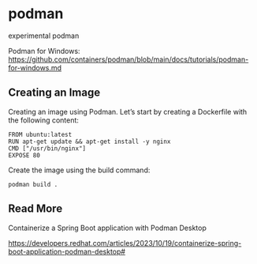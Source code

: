 # podman
experimental podman

Podman for Windows: 
https://github.com/containers/podman/blob/main/docs/tutorials/podman-for-windows.md

## Creating an Image

Creating an image using Podman. 
Let’s start by creating a Dockerfile with the following content:

```FROM :latest
FROM ubuntu:latest
RUN apt-get update && apt-get install -y nginx
CMD ["/usr/bin/nginx"]
EXPOSE 80
```

Create the image using the build command:
```
podman build .
```

## Read More 
Containerize a Spring Boot application with Podman Desktop

https://developers.redhat.com/articles/2023/10/19/containerize-spring-boot-application-podman-desktop#